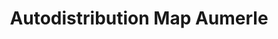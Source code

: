 ---
title: "Autodistribution Map Aumerle"
url: /pontault-combault/autodistribution-map-aumerle/
shop: pièces de voitures
---